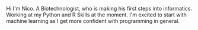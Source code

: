 Hi I'm Nico.
A Biotechnologist, who is making his first steps into informatics. 
Working at my Python and R Skills at the moment. I'm excited to start with machine learning as I get more
confident with programming in general. 
